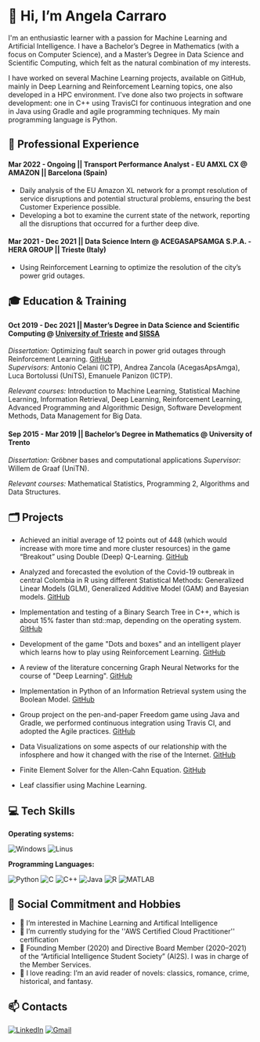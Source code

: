 # :wave: Hi, I’m Angela Carraro

I'm an enthusiastic learner with a passion for Machine Learning and Artificial Intelligence. I have a Bachelor’s Degree in Mathematics (with a focus on Computer Science), and a Master’s Degree in Data Science and Scientific Computing, which felt as the natural combination of my interests. 

I have worked on several Machine Learning projects, available on GitHub, mainly in Deep Learning and Reinforcement Learning topics, one also developed in a HPC environment. I've done also two projects in software development: one in C++ using TravisCI for continuous integration and one in Java using Gradle and agile programming techniques. My main programming language is Python. 


## :briefcase: Professional Experience

#### Mar 2022 - Ongoing  **||**  Transport Performance Analyst - EU AMXL CX @ AMAZON  **||**  Barcelona (Spain)
* Daily analysis of the EU Amazon XL network for a prompt resolution of service disruptions and
potential structural problems, ensuring the best Customer Experience possible.
* Developing a bot to examine the current state of the network, reporting all the disruptions that
occurred for a further deep dive.


#### Mar 2021 - Dec 2021  **||**  Data Science Intern @ ACEGASAPSAMGA S.P.A. - HERA GROUP  **||**  Trieste (Italy)
* Using Reinforcement Learning to optimize the resolution of the city’s power grid outages.


## :mortar_board: Education & Training

#### Oct 2019 - Dec 2021  **||**  Master’s Degree in Data Science and Scientific Computing @ [University of Trieste](https://github.com/Units) and [SISSA](https://github.com/sissa)
*Dissertation:* Optimizing fault search in power grid outages through Reinforcement Learning. [GitHub](https://github.com/AngieC96/MasterThesis/blob/main/manoscritto/Master_Thesis_Carraro_Angela.pdf)\
*Supervisors:* Antonio Celani (ICTP), Andrea Zancola (AcegasApsAmga), Luca Bortolussi (UniTS), Emanuele Panizon (ICTP).

*Relevant courses:* Introduction to Machine Learning, Statistical Machine Learning, Information Retrieval, Deep Learning, Reinforcement Learning, Advanced Programming and Algorithmic Design, Software Development Methods, Data Management for Big Data.


#### Sep 2015 - Mar 2019  **||**  Bachelor’s Degree in Mathematics @ University of Trento
*Dissertation:* Gröbner bases and computational applications
*Supervisor:* Willem de Graaf (UniTN).

*Relevant courses:* Mathematical Statistics, Programming 2, Algorithms and Data Structures.

## :card_index_dividers: Projects

* Achieved an initial average of 12 points out of 448 (which would increase with more time and more cluster resources) in the game “Breakout” using Double (Deep) Q-Learning. [GitHub](https://github.com/AngieC96/ReinforcementLProject)

* Analyzed and forecasted the evolution of the Covid-19 outbreak in central Colombia in R using different Statistical Methods: Generalized Linear Models (GLM), Generalized Additive Model (GAM) and Bayesian models. [GitHub](https://github.com/GaiaSaveri/SMDS-project)

* Implementation and testing of a Binary Search Tree in C++, which is about 15% faster than std::map, depending on the operating system. [GitHub](https://github.com/matteosecli/AP_BST)

* Development of the game "Dots and boxes" and an intelligent player which learns how to play using Reinforcement Learning. [GitHub](https://github.com/andygaspar/d-bSML)

* A review of the literature concerning Graph Neural Networks for the course of "Deep Learning". [GitHub](https://github.com/AngieC96/DeepLearningProject)

* Implementation in Python of an Information Retrieval system using the Boolean Model. [GitHub](https://github.com/AngieC96/InformationRetrievalProject)

* Group project on the pen-and-paper Freedom game using Java and Gradle, we performed continuous integration using Travis CI, and adopted the Agile practices. [GitHub](https://github.com/AngieC96/Freedom-SDMProject)

* Data Visualizations on some aspects of our relationship with the infosphere and how it changed with the rise of the Internet. [GitHub](https://github.com/AngieC96/DataVisualizationProject)

* Finite Element Solver for the Allen-Cahn Equation. [GitHub](https://github.com/AngieC96/P1.4_seed/blob/master/final_project/final_project_2019-2020_DONE.ipynb)

* Leaf classifier using Machine Learning.


## :computer: Tech Skills

**Operating systems:**

![Windows](https://img.shields.io/badge/Windows-0078D6?style=for-the-badge&logo=windows&logoColor=white) 
![Linus](https://img.shields.io/badge/Linux-FCC624?style=for-the-badge&logo=linux&logoColor=black)

**Programming Languages:**

![Python](https://img.shields.io/badge/Python-3776AB?style=for-the-badge&logo=python&logoColor=white) 
![C](https://img.shields.io/badge/C-00599C?style=for-the-badge&logo=c&logoColor=white) 
![C++](https://img.shields.io/badge/C%2B%2B-00599C?style=for-the-badge&logo=c%2B%2B&logoColor=white) 
![Java](https://img.shields.io/badge/Java-ED8B00?style=for-the-badge&logo=java&logoColor=white) 
![R](https://img.shields.io/badge/R-✔-green.svg) 
![MATLAB](https://img.shields.io/badge/MATLAB-✔-purple.svg)


## :sparkling_heart: Social Commitment and Hobbies

- :eyes: I’m interested in Machine Learning and Artifical Intelligence
- :seedling: I’m currently studying for the ''AWS Certified Cloud Practitioner'' certification
- :handshake: Founding Member (2020) and Directive Board Member (2020–2021) of the “Artificial Intelligence Student Society” (AI2S). I was in charge of the Member Services.
- :revolving_hearts: I love reading: I’m an avid reader of novels: classics, romance, crime, historical, and fantasy.


## :mailbox: Contacts

[![LinkedIn](https://img.shields.io/badge/LinkedIn-0077B5?style=for-the-badge&logo=linkedin&logoColor=white)](https://www.linkedin.com/in/angela-carraro/)
[![Gmail](https://img.shields.io/badge/Gmail-D14836?style=for-the-badge&logo=gmail&logoColor=white)](mailto:angelac.hello@gmail.com)


<!---
AngieC96/AngieC96 is a ✨ special ✨ repository because its `README.md` (this file) appears on your GitHub profile. →
You can click the Preview link to take a look at your changes.
List of Badges, For Your Profile: https://hendrasob.github.io/badges/
Github picture ![Github](https://github.githubassets.com/images/modules/logos_page/GitHub-Mark.png) -> How to make it smaller??!!!
--->
